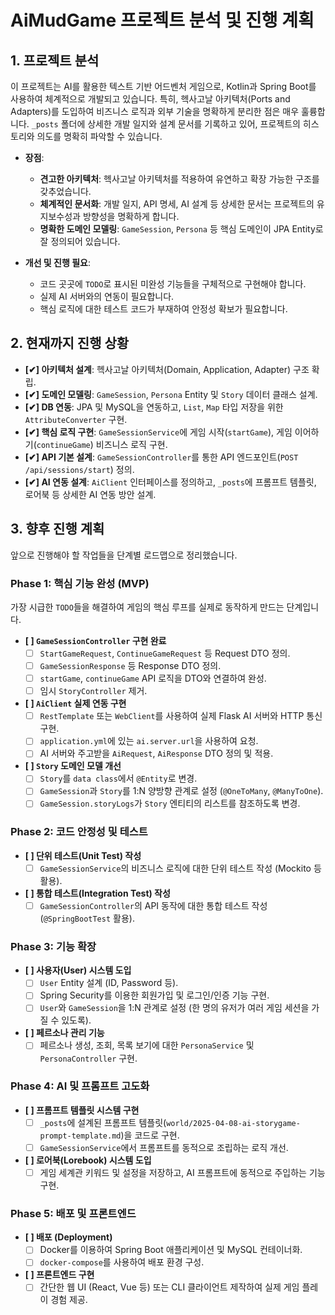 # AiMudGame 프로젝트 분석 및 진행 계획

## 1. 프로젝트 분석

이 프로젝트는 AI를 활용한 텍스트 기반 어드벤처 게임으로, Kotlin과 Spring Boot를 사용하여 체계적으로 개발되고 있습니다. 특히, 헥사고날 아키텍처(Ports and Adapters)를 도입하여 비즈니스 로직과 외부 기술을 명확하게 분리한 점은 매우 훌륭합니다. `_posts` 폴더에 상세한 개발 일지와 설계 문서를 기록하고 있어, 프로젝트의 히스토리와 의도를 명확히 파악할 수 있습니다.

- **장점**:
    - **견고한 아키텍처**: 헥사고날 아키텍처를 적용하여 유연하고 확장 가능한 구조를 갖추었습니다.
    - **체계적인 문서화**: 개발 일지, API 명세, AI 설계 등 상세한 문서는 프로젝트의 유지보수성과 방향성을 명확하게 합니다.
    - **명확한 도메인 모델링**: `GameSession`, `Persona` 등 핵심 도메인이 JPA Entity로 잘 정의되어 있습니다.

- **개선 및 진행 필요**:
    - 코드 곳곳에 `TODO`로 표시된 미완성 기능들을 구체적으로 구현해야 합니다.
    - 실제 AI 서버와의 연동이 필요합니다.
    - 핵심 로직에 대한 테스트 코드가 부재하여 안정성 확보가 필요합니다.

## 2. 현재까지 진행 상황

- **[✔] 아키텍처 설계**: 헥사고날 아키텍처(Domain, Application, Adapter) 구조 확립.
- **[✔] 도메인 모델링**: `GameSession`, `Persona` Entity 및 `Story` 데이터 클래스 설계.
- **[✔] DB 연동**: JPA 및 MySQL을 연동하고, `List`, `Map` 타입 저장을 위한 `AttributeConverter` 구현.
- **[✔] 핵심 로직 구현**: `GameSessionService`에 게임 시작(`startGame`), 게임 이어하기(`continueGame`) 비즈니스 로직 구현.
- **[✔] API 기본 설계**: `GameSessionController`를 통한 API 엔드포인트(`POST /api/sessions/start`) 정의.
- **[✔] AI 연동 설계**: `AiClient` 인터페이스를 정의하고, `_posts`에 프롬프트 템플릿, 로어북 등 상세한 AI 연동 방안 설계.

## 3. 향후 진행 계획

앞으로 진행해야 할 작업들을 단계별 로드맵으로 정리했습니다.

### Phase 1: 핵심 기능 완성 (MVP)

가장 시급한 `TODO`들을 해결하여 게임의 핵심 루프를 실제로 동작하게 만드는 단계입니다.

-   **[ ] `GameSessionController` 구현 완료**
    -   [ ] `StartGameRequest`, `ContinueGameRequest` 등 Request DTO 정의.
    -   [ ] `GameSessionResponse` 등 Response DTO 정의.
    -   [ ] `startGame`, `continueGame` API 로직을 DTO와 연결하여 완성.
    -   [ ] 임시 `StoryController` 제거.

-   **[ ] `AiClient` 실제 연동 구현**
    -   [ ] `RestTemplate` 또는 `WebClient`를 사용하여 실제 Flask AI 서버와 HTTP 통신 구현.
    -   [ ] `application.yml`에 있는 `ai.server.url`을 사용하여 요청.
    -   [ ] AI 서버와 주고받을 `AiRequest`, `AiResponse` DTO 정의 및 적용.

-   **[ ] `Story` 도메인 모델 개선**
    -   [ ] `Story`를 `data class`에서 `@Entity`로 변경.
    -   [ ] `GameSession`과 `Story`를 1:N 양방향 관계로 설정 (`@OneToMany`, `@ManyToOne`).
    -   [ ] `GameSession.storyLogs`가 `Story` 엔티티의 리스트를 참조하도록 변경.

### Phase 2: 코드 안정성 및 테스트

-   **[ ] 단위 테스트(Unit Test) 작성**
    -   [ ] `GameSessionService`의 비즈니스 로직에 대한 단위 테스트 작성 (Mockito 등 활용).
-   **[ ] 통합 테스트(Integration Test) 작성**
    -   [ ] `GameSessionController`의 API 동작에 대한 통합 테스트 작성 (`@SpringBootTest` 활용).

### Phase 3: 기능 확장

-   **[ ] 사용자(User) 시스템 도입**
    -   [ ] `User` Entity 설계 (ID, Password 등).
    -   [ ] Spring Security를 이용한 회원가입 및 로그인/인증 기능 구현.
    -   [ ] `User`와 `GameSession`을 1:N 관계로 설정 (한 명의 유저가 여러 게임 세션을 가질 수 있도록).

-   **[ ] 페르소나 관리 기능**
    -   [ ] 페르소나 생성, 조회, 목록 보기에 대한 `PersonaService` 및 `PersonaController` 구현.

### Phase 4: AI 및 프롬프트 고도화

-   **[ ] 프롬프트 템플릿 시스템 구현**
    -   [ ] `_posts`에 설계된 프롬프트 템플릿(`world/2025-04-08-ai-storygame-prompt-template.md`)을 코드로 구현.
    -   [ ] `GameSessionService`에서 프롬프트를 동적으로 조립하는 로직 개선.

-   **[ ] 로어북(Lorebook) 시스템 도입**
    -   [ ] 게임 세계관 키워드 및 설정을 저장하고, AI 프롬프트에 동적으로 주입하는 기능 구현.

### Phase 5: 배포 및 프론트엔드

-   **[ ] 배포 (Deployment)**
    -   [ ] Docker를 이용하여 Spring Boot 애플리케이션 및 MySQL 컨테이너화.
    -   [ ] `docker-compose`를 사용하여 배포 환경 구성.
-   **[ ] 프론트엔드 구현**
    -   [ ] 간단한 웹 UI (React, Vue 등) 또는 CLI 클라이언트 제작하여 실제 게임 플레이 경험 제공.
